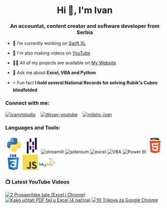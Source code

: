 <h1 align="center">Hi 👋, I'm Ivan</h1>
<h3 align="center">An accountat, content creator and software developer from Serbia</h3>

- 🔭 I’m currently working on [Swift XL](https://www.swiftxl.com)

- 🎥 I'm also making videos on [YouTube](https://www.youtube.com/@ivan-youtube)

- 👨‍💻 All of my projects are available on [My Website](https://www.ivanmiletic.com)

- 💬 Ask me about **Excel, VBA and Python**

- ⚡ Fun fact **I hold several National Records for solving Rubik's Cubes blindfolded**

<h3 align="left">Connect with me:</h3>
<p align="left">
<a href="https://twitter.com/ivanytstudio" target="_blank"><img align="center" src="https://upload.wikimedia.org/wikipedia/commons/c/ce/X_logo_2023.svg" alt="ivanytstudio" height="35" width="40" /></a>
&nbsp&nbsp&nbsp<a href="https://www.youtube.com/c/@ivan-youtube" target="_blank"><img align="center" src="https://raw.githubusercontent.com/rahuldkjain/github-profile-readme-generator/master/src/images/icons/Social/youtube.svg" alt="@ivan-youtube" height="40" width="40" /></a>
&nbsp&nbsp&nbsp<a href="https://linkedin.com/in/miletic-ivan" target="_blank"><img align="center" src="https://raw.githubusercontent.com/rahuldkjain/github-profile-readme-generator/master/src/images/icons/Social/linked-in-alt.svg" alt="miletic-ivan" height="40" width="40" /></a>
</p>

<h3 align="left">Languages and Tools:</h3>
<p align="left"> 
<img src="https://raw.githubusercontent.com/devicons/devicon/master/icons/python/python-original.svg" alt="python" width="55" height="55"/>
 <img src="https://raw.githubusercontent.com/devicons/devicon/2ae2a900d2f041da66e950e4d48052658d850630/icons/pandas/pandas-original.svg" alt="pandas" width="50" height="50"/>
 <img src="https://streamlit.io/images/brand/streamlit-mark-color.png" alt="streamlit" width="80" height="40"/>
 <img src="https://miro.medium.com/v2/resize:fit:1400/1*HGo7_F7RTHFF9bgVxamGqg.png" alt="selenium" width="50" height="50"/>
 <img src="https://upload.wikimedia.org/wikipedia/commons/thumb/3/34/Microsoft_Office_Excel_%282019%E2%80%93present%29.svg/1101px-Microsoft_Office_Excel_%282019%E2%80%93present%29.svg.png" alt="excel" width="50" height="50"/>
  <img src="https://media.licdn.com/dms/image/D4D12AQGTQ6a9BvvEAA/article-cover_image-shrink_720_1280/0/1675951891005?e=2147483647&v=beta&t=sVXZc-MdZl_g1IaSjJfTXNXJ9Ctjf_uLGZFVYyOX7g0" alt="VBA" width="50" height="50"/>
 <img src="https://upload.wikimedia.org/wikipedia/commons/thumb/c/cf/New_Power_BI_Logo.svg/1024px-New_Power_BI_Logo.svg.png" alt="Power BI" width="50" height="50"/>
 <img src="https://raw.githubusercontent.com/devicons/devicon/master/icons/html5/html5-original-wordmark.svg" alt="html5" width="50" height="50"/>
 <img src="https://raw.githubusercontent.com/devicons/devicon/master/icons/css3/css3-original-wordmark.svg" alt="css3" width="50" height="50"/>
 <img src="https://raw.githubusercontent.com/devicons/devicon/master/icons/javascript/javascript-original.svg" alt="javascript" width="50" height="50"/>
 <img src="https://raw.githubusercontent.com/devicons/devicon/master/icons/mysql/mysql-original-wordmark.svg" alt="mysql" width="50" height="50"/>
 </p>

### 📺 Latest YouTube Videos

<!-- BEGIN YOUTUBE-CARDS -->
[![2 Prvoaprilske šale (Excel i Chrome)](https://ytcards.demolab.com/?id=keYz2AensaE&title=2+Prvoaprilske+%C5%A1ale+%28Excel+i+Chrome%29&lang=en&timestamp=1743494438&background_color=%23ffffff&title_color=000000&stats_color=4a4a4a&max_title_lines=1&width=272&border_radius=0 "2 Prvoaprilske šale (Excel i Chrome)")](https://www.youtube.com/watch?v=keYz2AensaE)
[![Kako učitati PDF fajl u Excel (4 načina)](https://ytcards.demolab.com/?id=bJwb6wxUPyY&title=Kako+u%C4%8Ditati+PDF+fajl+u+Excel+%284+na%C4%8Dina%29&lang=en&timestamp=1743353296&background_color=%23ffffff&title_color=000000&stats_color=4a4a4a&max_title_lines=1&width=272&border_radius=0 "Kako učitati PDF fajl u Excel (4 načina)")](https://www.youtube.com/watch?v=bJwb6wxUPyY)
[![10 Trikova za Google Chrome](https://ytcards.demolab.com/?id=0pYQ3k3BaKM&title=10+Trikova+za+Google+Chrome&lang=en&timestamp=1742755871&background_color=%23ffffff&title_color=000000&stats_color=4a4a4a&max_title_lines=1&width=272&border_radius=0 "10 Trikova za Google Chrome")](https://www.youtube.com/watch?v=0pYQ3k3BaKM)
<!-- END YOUTUBE-CARDS -->
